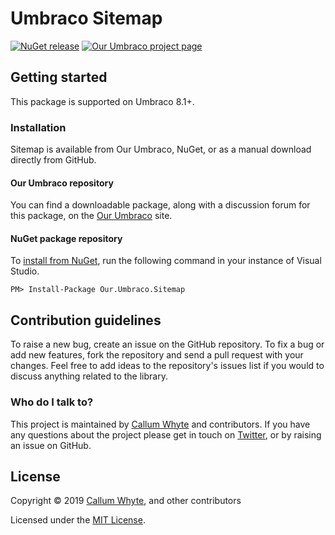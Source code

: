 # Umbraco Sitemap

[![NuGet release](https://img.shields.io/nuget/v/Our.Umbraco.Sitemap.svg)](https://www.nuget.org/packages/Our.Umbraco.Sitemap/)
[![Our Umbraco project page](https://img.shields.io/badge/our-umbraco-orange.svg)](https://our.umbraco.com/projects/website-utilities/sitemap/)

## Getting started

This package is supported on Umbraco 8.1+.

### Installation

Sitemap is available from Our Umbraco, NuGet, or as a manual download directly from GitHub.

#### Our Umbraco repository

You can find a downloadable package, along with a discussion forum for this package, on the [Our Umbraco](https://our.umbraco.com/projects/website-utilities/sitemap/) site.

#### NuGet package repository

To [install from NuGet](https://www.nuget.org/packages/Our.Umbraco.Sitemap/), run the following command in your instance of Visual Studio.

    PM> Install-Package Our.Umbraco.Sitemap

## Contribution guidelines

To raise a new bug, create an issue on the GitHub repository. To fix a bug or add new features, fork the repository and send a pull request with your changes. Feel free to add ideas to the repository's issues list if you would to discuss anything related to the library.

### Who do I talk to?

This project is maintained by [Callum Whyte](https://callumwhyte.com/) and contributors. If you have any questions about the project please get in touch on [Twitter](https://twitter.com/callumbwhyte), or by raising an issue on GitHub.

## License

Copyright &copy; 2019 [Callum Whyte](https://callumwhyte.com/), and other contributors

Licensed under the [MIT License](LICENSE.md).